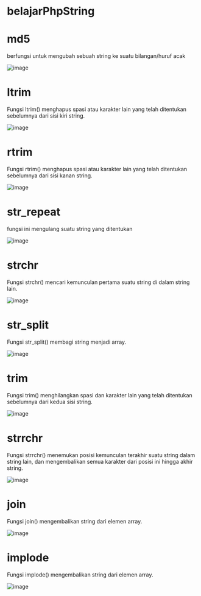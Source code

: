 # belajarPhpString

# md5
berfungsi untuk mengubah sebuah string ke suatu bilangan/huruf acak

![image](https://github.com/NaafiulRazzaqW/belajarPhpString/assets/88121499/942a0aac-9615-4d0a-beb0-500b68a1829c)


# ltrim
Fungsi ltrim() menghapus spasi atau karakter lain yang telah ditentukan sebelumnya dari sisi kiri string.

![image](https://github.com/NaafiulRazzaqW/belajarPhpString/assets/88121499/bc78f729-e06d-42ad-9e87-62ae951c840a)


# rtrim
Fungsi rtrim() menghapus spasi atau karakter lain yang telah ditentukan sebelumnya dari sisi kanan string.

![image](https://github.com/NaafiulRazzaqW/belajarPhpString/assets/88121499/a583198f-81d8-42ba-bd63-f23f13c7fa20)


# str_repeat
fungsi ini mengulang suatu string yang ditentukan

![image](https://github.com/NaafiulRazzaqW/belajarPhpString/assets/88121499/0f3b09a2-c2f9-42ef-b1e7-ea34d5c2f3e9)


# strchr
Fungsi strchr() mencari kemunculan pertama suatu string di dalam string lain.

![image](https://github.com/NaafiulRazzaqW/belajarPhpString/assets/88121499/727d2c9a-139d-4089-ae81-d23b6233af20)


# str_split
Fungsi str_split() membagi string menjadi array.

![image](https://github.com/NaafiulRazzaqW/belajarPhpString/assets/88121499/20f2829e-4ab6-4aea-99ab-55e37139fc43)


# trim
Fungsi trim() menghilangkan spasi dan karakter lain yang telah ditentukan sebelumnya dari kedua sisi string.

![image](https://github.com/NaafiulRazzaqW/belajarPhpString/assets/88121499/c34b5c39-d661-48fc-8960-20bdb4dce26a)


# strrchr
Fungsi strrchr() menemukan posisi kemunculan terakhir suatu string dalam string lain, dan mengembalikan semua karakter dari posisi ini hingga akhir string.

![image](https://github.com/NaafiulRazzaqW/belajarPhpString/assets/88121499/693cc687-c58c-489d-ac53-a7ef95a0dd82)



# join
Fungsi join() mengembalikan string dari elemen array.

![image](https://github.com/NaafiulRazzaqW/belajarPhpString/assets/88121499/9273fbd1-a513-4f3e-8c6c-24ad05f01d61)


# implode
Fungsi implode() mengembalikan string dari elemen array.

![image](https://github.com/NaafiulRazzaqW/belajarPhpString/assets/88121499/170501ad-1408-47cd-a4cf-3f17b7e5a2d8)

